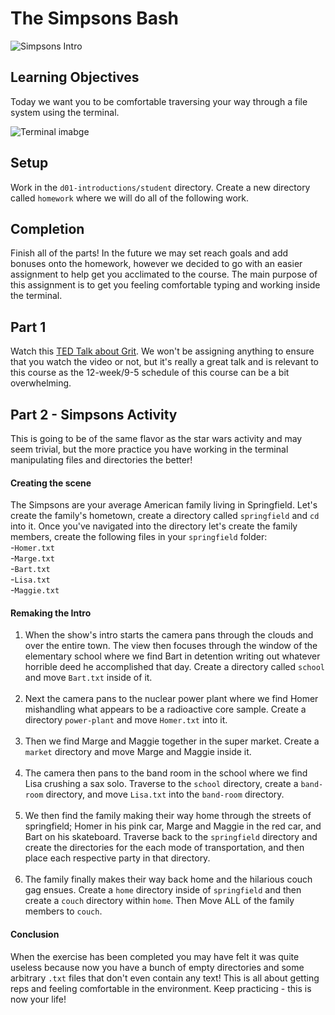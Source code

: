 # The Simpsons Bash

![Simpsons Intro](http://media.giphy.com/media/lBO4XJpgLBCN2/giphy.gif)

## Learning Objectives

Today we want you to be comfortable traversing your way through a file system using the terminal.

![Terminal imabge](https://camo.githubusercontent.com/a5b3ba816df436e40d059312f25d388836d8890c/687474703a2f2f706978616261792e636f6d2f7374617469632f75706c6f6164732f70686f746f2f323031332f30372f31332f31332f34312f626173682d3136313338325f3634302e706e67)
## Setup
Work in the `d01-introductions/student` directory. Create a new directory called `homework` where we will do all of the following work.


## Completion
Finish all of the parts! In the future we may set reach goals and add bonuses onto the homework, however we decided to go with an easier assignment to help get you acclimated to the course. The main purpose of this assignment is to get you feeling comfortable typing and working inside the terminal.

## Part 1
Watch this [TED Talk about Grit](http://www.ted.com/talks/angela_lee_duckworth_the_key_to_success_grit?language=en). We won't be assigning anything to ensure that you watch the video or not, but it's really a great talk and is relevant to this course as the 12-week/9-5 schedule of this course can be a bit overwhelming.

## Part 2 - Simpsons Activity
This is going to be of the same flavor as the star wars activity and may seem trivial, but the more practice you have working in the terminal manipulating files and directories the better!

#### Creating the scene
The Simpsons are your average American family living in Springfield. Let's create the family's hometown, create a directory called `springfield` and `cd` into it. Once you've navigated into the directory let's create the family members, create the following files in your `springfield` folder:
<br>
-`Homer.txt`<br>
-`Marge.txt`<br>
-`Bart.txt`<br>
-`Lisa.txt`<br>
-`Maggie.txt`<br>

#### Remaking the Intro
1. When the show's intro starts the camera pans through the clouds and over the entire town. The view then focuses through the window of the elementary school where we find Bart in detention writing out whatever horrible deed he accomplished that day. Create a directory called `school` and move `Bart.txt` inside of it.<br><br>
1. Next the camera pans to the nuclear power plant where we find Homer mishandling what appears to be a radioactive core sample. Create a directory `power-plant` and move `Homer.txt` into it.<br><br>
1. Then we find Marge and Maggie together in the super market. Create a `market` directory and move Marge and Maggie inside it.<br><br>
1. The camera then pans to the band room in the school where we find Lisa crushing a sax solo. Traverse to the `school` directory, create a `band-room` directory, and move `Lisa.txt` into the `band-room` directory.<br><br>
1. We then find the family making their way home through the streets of springfield; Homer in his pink car, Marge and Maggie in the red car, and Bart on his skateboard. Traverse back to the `springfield` directory and create the directories for the each mode of transportation, and then place each respective party in that directory.<br><br>
1. The family finally makes their way back home and the hilarious couch gag ensues. Create a `home` directory inside of `springfield` and then create a `couch` directory within `home`. Then Move ALL of the family members to `couch`.

 #### Conclusion
 When the exercise has been completed you may have felt it was quite useless because now you have a bunch of empty directories and some arbitrary `.txt` files that don't even contain any text! This is all about getting reps and feeling comfortable in the environment. Keep practicing - this is now your life!
